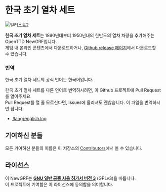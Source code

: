 # 한국 초기 열차 세트
![일러스트2](https://github.com/SerpensNebula/Korean-Early-Train-Set/assets/75788864/4c469c5d-c1da-47aa-8e44-1e227bd79252)

**한국 초기 열차 세트**는 1890년대부터 1950년대의 한반도의 열차 차량을 추가해주는 OpenTTD NewGRF입니다.  
게임 내 온라인 콘텐츠에서 다운로드하거나, [Github release 페이지](https://github.com/SerpensNebula/Korean-Early-Train-Set/releases)에서 다운로드할 수 있습니다.

### 번역
한국 초기 열차 세트의 공식 언어는 한국어입니다.  

한국 초기 열차 세트를 다른 언어로 번역하시려면, 이 Github 프로젝트에 Pull Request를 열어주세요.  
Pull Request를 열 줄 모르신다면, Issues에 올리셔도 괜찮습니다.
이 파일을 번역하시면 됩니다:
- [/lang/english.lng](https://github.com/CoconutKR/Korean-Early-Train-Set/blob/main/lang/english.lng)

## 기여하신 분들
모든 기여하신 분들의 이름은 이 저장소의 [Contributors](https://github.com/SerpensNebula/Korean-Early-Train-Set/blob/main/contributors.md)에서 볼 수 있습니다.

## 라이선스
이 NewGRF는 **[GNU 일반 공중 사용 허가서 버전 3](https://www.gnu.org/licenses/gpl-3.0.html#top)** (GPLv3)을 따릅니다.  
이 프로젝트에 기여함은 이 라이선스에 동의함을 의미합니다.